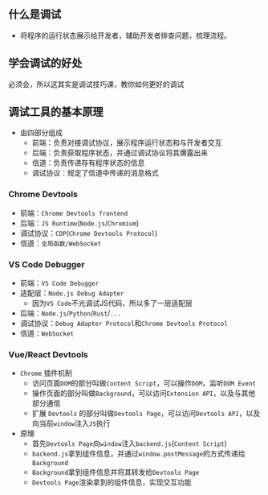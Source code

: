 
## 什么是调试

- 将程序的运行状态展示给开发者，辅助开发者排查问题，梳理流程。

## 学会调试的好处

必须会，所以这其实是调试技巧课，教你如何更好的调试

## 调试工具的基本原理

- 由四部分组成
	- 前端：负责对接调试协议，展示程序运行状态和与开发者交互
	- 后端：负责获取程序状态，并通过调试协议将其爆露出来
	- 信道：负责传递存有程序状态的信息
	- 调试协议：规定了信道中传递的消息格式

### Chrome Devtools

- 前端：`Chrome Devtools frontend`
- 后端：`JS Runtime`(`Node.js`/`Chromium`)
- 调试协议：`CDP`(`Chrome Devtools Protocol`)
- 信道：`全局函数/WebSocket`

### VS Code Debugger

- 前端：`VS Code Debugger`
- 适配层：`Node.js Debug Adapter`
	- 因为`VS Code`不光调试JS代码，所以多了一层适配层
- 后端：`Node.js`/`Python`/`Rust`/`...`
- 调试协议：`Debug Adapter Protocol`和`Chrome Devtools Protocol`
- 信道：`WebSocket`

### Vue/React Devtools

- `Chrome` 插件机制
	- 访问页面`DOM`的部分叫做`Content Script`，可以操作`DOM`，监听`DOM Event`
	- 操作页面的部分叫做`Background`，可以访问`Extension API`，以及与其他部分通信
	- 扩展 `Devtools` 的部分叫做`Devtools Page`，可以访问`Devtools API`，以及向当前`window`注入`JS`执行
- 原理
	- 首先`Devtools Page`向`window`注入`backend.js`(`Content Script`)
	- `backend.js`拿到组件信息，并通过`window.postMessage`的方式传递给`Background`
	- `Background`拿到组件信息并将其转发给`Devtools Page`
	- `Devtools Page`渲染拿到的组件信息，实现交互功能

